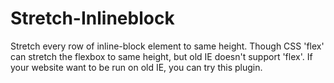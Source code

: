 # Stretch-Inlineblock

Stretch every row of inline-block element to same height.
Though CSS 'flex' can stretch the flexbox to same height, but old IE doesn't support 'flex'.
If your website want to be run on old IE, you can try this plugin.
